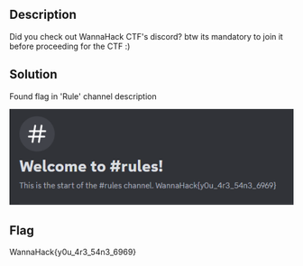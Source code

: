 ## Description
Did you check out WannaHack CTF's discord?
btw its mandatory to join it before proceeding for the CTF :)

## Solution
Found flag in 'Rule' channel description

![Screenshot 2025-01-13 191448.png](./Sanity/Screenshot.png)

## Flag
WannaHack{y0u_4r3_54n3_6969}
